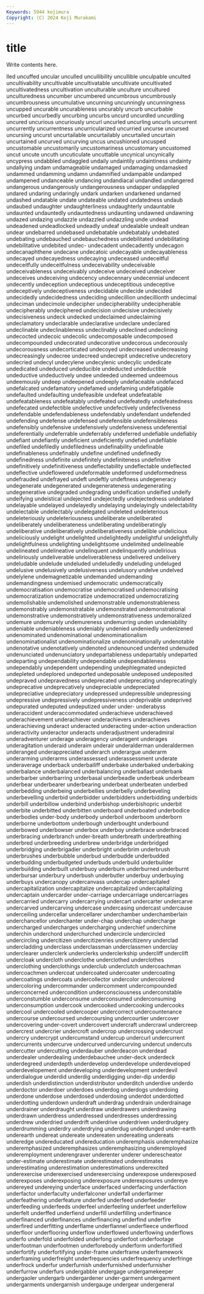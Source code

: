 ```yaml
---
Keywords: 5944 kojimura
Copyright: (C) 2024 Koji Murakami
---
```


# title

Write contents here.



lled uncuffed
uncular unculled uncullibility uncullible unculpable unculted uncultivability uncultivable uncultivatable uncultivate
uncultivated uncultivatedness uncultivation unculturable unculture uncultured unculturedness uncumber uncumbered uncumbrous
uncumbrously uncumbrousness uncumulative uncunning uncunningly uncunningness uncupped uncurable uncurableness uncurably
uncurb uncurbable uncurbed uncurbedly uncurbing uncurbs uncurd uncurdled uncurdling uncured
uncurious uncuriously uncurl uncurled uncurling uncurls uncurrent uncurrently uncurrentness uncurricularized
uncurried uncurse uncursed uncursing uncurst uncurtailable uncurtailably uncurtailed uncurtain uncurtained
uncurved uncurving uncus uncushioned uncusped uncustomable uncustomarily uncustomariness uncustomary uncustomed
uncut uncute uncuth uncuticulate uncuttable uncynical uncynically uncypress undabbled undaggled
undaily undaintily undaintiness undainty undallying undam undamageable undamaged undamaging undamasked
undammed undamming undamn undamnified undampable undamped undampened undanceable undancing undandiacal
undandled undangered undangerous undangerously undangerousness undapper undappled undared undaring undaringly
undark undarken undarkened undarned undashed undatable undate undateable undated undatedness
undaub undaubed undaughter undaughterliness undaughterly undauntable undaunted undauntedly undauntedness undaunting
undawned undawning undazed undazing undazzle undazzled undazzling unde undead undeadened
undeadlocked undeadly undeaf undealable undealt undean undear undebarred undebased undebatable
undebatably undebated undebating undebauched undebauchedness undebilitated undebilitating undebilitative undebited undec-
undecadent undecadently undecagon undecanaphthene undecane undecatoic undecayable undecayableness undecayed undecayedness
undecaying undeceased undeceitful undeceitfully undeceitfulness undeceivability undeceivable undeceivableness undeceivably undeceive
undeceived undeceiver undeceives undeceiving undecency undecennary undecennial undecent undecently undeception
undeceptious undeceptitious undeceptive undeceptively undeceptiveness undecidable undecide undecided undecidedly undecidedness
undeciding undecillion undecillionth undecimal undeciman undecimole undecipher undecipherability undecipherable undecipherably
undeciphered undecision undecisive undecisively undecisiveness undeck undecked undeclaimed undeclaiming undeclamatory
undeclarable undeclarative undeclare undeclared undeclinable undeclinableness undeclinably undeclined undeclining undecocted
undecoic undecolic undecomposable undecomposed undecompounded undecorated undecorative undecorous undecorously undecorousness
undecorticated undecoyed undecreased undecreasing undecreasingly undecree undecreed undecrepit undecretive undecretory
undecried undecyl undecylene undecylenic undecylic undedicate undedicated undeduced undeducible undeducted
undeductible undeductive undeductively undee undeeded undeemed undeemous undeemously undeep undeepened
undeeply undefaceable undefaced undefalcated undefamatory undefamed undefaming undefatigable undefaulted undefaulting
undefeasible undefeat undefeatable undefeatableness undefeatably undefeated undefeatedly undefeatedness undefecated undefectible
undefective undefectively undefectiveness undefendable undefendableness undefendably undefendant undefended undefending undefense
undefensed undefensible undefensibleness undefensibly undefensive undefensively undefensiveness undeferential undeferentially undeferrable
undeferrably undeferred undefiable undefiably undefiant undefiantly undeficient undeficiently undefied undefilable
undefiled undefiledly undefiledness undefinability undefinable undefinableness undefinably undefine undefined undefinedly
undefinedness undefinite undefinitely undefiniteness undefinitive undefinitively undefinitiveness undeflectability undeflectable undeflected
undeflective undeflowered undeformable undeformed undeformedness undefrauded undefrayed undeft undeftly undeftness
undegeneracy undegenerate undegenerated undegenerateness undegenerating undegenerative undegraded undegrading undeification undeified
undeify undeifying undeistical undejected undejectedly undejectedness undelated undelayable undelayed undelayedly
undelaying undelayingly undelectability undelectable undelectably undelegated undeleted undeleterious undeleteriously undeleteriousness
undeliberate undeliberated undeliberately undeliberateness undeliberating undeliberatingly undeliberative undeliberatively undeliberativeness undelible
undelicious undeliciously undelight undelighted undelightedly undelightful undelightfully undelightfulness undelighting undelightsome
undelimited undelineable undelineated undelineative undelinquent undelinquently undelirious undeliriously undeliverable undeliverableness
undelivered undelivery undeludable undelude undeluded undeludedly undeluding undeluged undelusive undelusively
undelusiveness undelusory undelve undelved undelylene undemagnetizable undemanded undemanding undemandingness undemised
undemocratic undemocratically undemocratisation undemocratise undemocratised undemocratising undemocratization undemocratize undemocratized undemocratizing
undemolishable undemolished undemonstrable undemonstrableness undemonstrably undemonstratable undemonstrated undemonstrational undemonstrative undemonstratively
undemonstrativeness undemoralized undemure undemurely undemureness undemurring unden undeniability undeniable undeniableness
undeniably undenied undeniedly undenizened undenominated undenominational undenominationalism undenominationalist undenominationalize undenominationally
undenotable undenotative undenotatively undenoted undenounced undented undenuded undenunciated undenunciatory undepartableness
undepartably undeparted undeparting undependability undependable undependableness undependably undependent undepending undephlegmated
undepicted undepleted undeplored undeported undeposable undeposed undeposited undepraved undepravedness undeprecated
undeprecating undeprecatingly undeprecative undeprecatively undepreciable undepreciated undepreciative undepreciatory undepressed undepressible
undepressing undepressive undepressively undepressiveness undeprivable undeprived undepurated undeputed undeputized under
under- underabyss underaccident underaccommodated underachieve underachieved underachievement underachiever underachievers underachieves
underachieving underact underacted underacting under-action underaction underactivity underactor underacts underadjustment
underadmiral underadventurer underage underagency underagent underages underagitation underaid underaim underair
underalderman underaldermen underanged underappreciated underarch underargue underarm underarming underarms underassessed
underassessment underate underaverage underback underbailiff underbake underbaked underbaking underbalance underbalanced
underbalancing underballast underbank underbarber underbarring underbasal underbeadle underbeak underbeam underbear
underbearer underbearing underbeat underbeaten underbed underbedding underbeing underbellies underbelly underbeveling
underbevelling underbid underbidder underbidders underbidding underbids underbill underbillow underbind underbishop
underbishopric underbit underbite underbitted underbitten underboard underboated underbodice underbodies under-body
underbody underboil underboom underborn underborne underbottom underbough underbought underbound underbowed
underbowser underbox underboy underbrace underbraced underbracing underbranch under-breath underbreath underbreathing
underbred underbreeding underbrew underbridge underbridged underbridging underbrigadier underbright underbrim underbrush
underbrushes underbubble underbud underbudde underbudded underbudding underbudgeted underbuds underbuild underbuilder
underbuilding underbuilt underbuoy underburn underburned underburnt underbursar underbury underbush underbutler
underbuy underbuying underbuys undercanopy undercanvass undercap undercapitaled undercapitalization undercapitalize undercapitalized
undercapitalizing undercaptain undercarder under-carriage undercarriage undercarriages undercarried undercarry undercarrying undercart
undercarter undercarve undercarved undercarving undercase undercasing undercast undercause underceiling undercellar
undercellarer underchamber underchamberlain underchancellor underchanter under-chap underchap undercharge undercharged undercharges
undercharging underchief underchime underchin underchord underchurched undercircle undercircled undercircling undercitizen
undercitizenries undercitizenry underclad undercladding underclass underclassman underclassmen underclay underclearer underclerk
underclerks underclerkship undercliff underclift undercloak undercloth underclothe underclothed underclothes underclothing
underclothings underclub underclutch undercoachman undercoachmen undercoat undercoated undercoater undercoating undercoatings
undercoats undercollector undercolor undercolored undercoloring undercommander undercomment undercompounded underconcerned undercondition
underconsciousness underconstable underconstumble underconsume underconsumed underconsuming underconsumption undercook undercooked undercooking
undercooks undercool undercooled undercooper undercorrect undercountenance undercourse undercoursed undercoursing undercourtier
undercover undercovering under-covert undercovert undercraft undercrawl undercreep undercrest undercrier undercroft
undercrop undercrossing undercrust undercry undercrypt undercumstand undercup undercurl undercurrent undercurrents
undercurve undercurved undercurving undercut undercuts undercutter undercutting underdauber underdeacon underdead
underdealer underdealing underdebauchee under-deck underdeck underdegreed underdepth underdevelop underdevelope underdeveloped
underdevelopement underdeveloping underdevelopment underdevil underdialogue underdid underdig underdigging under-dip underdip
underdish underdistinction underdistributor underditch underdive underdo underdoctor underdoer underdoes underdog
underdogs underdoing underdone underdose underdosed underdosing underdot underdotted underdotting underdown
underdraft underdrag underdrain underdrainage underdrainer underdraught underdraw underdrawers underdrawing underdrawn
underdress underdressed underdresses underdressing underdrew underdried underdrift underdrive underdriven underdrudgery
underdrumming underdry underdrying underdug underdunged under-earth underearth undereat undereate undereaten
undereating undereats underedge undereducated undereducation underemphasis underemphasize underemphasized underemphasizes underemphasizing
underemployed underemployment underengraver underenter underer underescheator under-estimate underestimate underestimated underestimates
underestimating underestimation underestimations underexcited underexercise underexercised underexercising underexpose underexposed underexposes
underexposing underexposure underexposures undereye undereyed undereying underface underfaced underfacing underfaction
underfactor underfaculty underfalconer underfall underfarmer underfeathering underfeature underfed underfeed underfeeder
underfeeding underfeeds underfeel underfeeling underfeet underfellow underfelt underffed underfiend underfill
underfilling underfinance underfinanced underfinances underfinancing underfind underfire underfired underfitting underflame
underflannel underfleece underflood underfloor underflooring underflow underflowed underflowing underflows underfo
underfold underfolded underfong underfoot underfootage underfootman underfootmen underforebody underform underfortified
underfortify underfortifying under-frame underframe underframework underframing underfreight underfrequencies underfrequency underfringe
underfrock underfur underfurnish underfurnished underfurnisher underfurrow underfurs undergabble undergage undergamekeeper
undergaoler undergarb undergardener under-garment undergarment undergarments undergarnish undergauge undergear undergeneral
